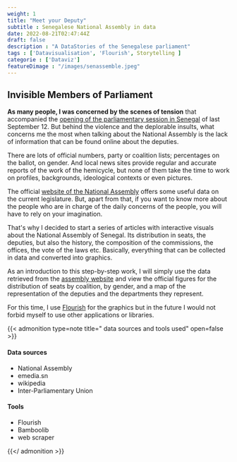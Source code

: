 ```yaml
---
weight: 1
title: "Meet your Deputy"
subtitle : Senegalese National Assembly in data
date: 2022-08-21T02:47:44Z
draft: false
description : "A DataStories of the Senegalese parliament"
tags : ['Datavisualisation', 'Flourish', Storytelling ]
categorie : ['Dataviz']
featureDimage : "/images/senassemble.jpeg"
---
```


## Invisible Members of Parliament

**As many people, I was concerned by the scenes of tension** that accompanied the [opening of the parliamentary session in Senegal](https://www.lemonde.fr/afrique/article/2022/09/13/bagarres-insultes-et-micro-arrache-au-senegal-une-rentree-parlementaire-mouvementee_6141415_3212.html) 
of last September 12. But behind the violence and the deplorable insults, what concerns me the most when talking about the National Assembly is the lack of information that can be found online about the deputies. 
<br> 

There are lots of official numbers, party or coalition lists; percentages on the ballot, on gender. And local news sites provide regular and accurate reports of the work of the hemicycle, but none of them take the time to work on profiles, backgrounds, ideological contexts or even pictures.

The official [website of the National Assembly](http://www.assemblee-nationale.sn/) offers some useful data on the current legislature. But, apart from that, if you want to know more about the people who are in charge of the daily concerns of the people, you will have to rely on your imagination.<br>

That's why I decided to start a series of articles with interactive visuals about the National Assembly of Senegal. Its distribution in seats, the deputies, but also the history, the composition of the commissions, the offices, the vote of the laws etc. Basically, everything that can be collected in data and converted into graphics.<br>

As an introduction to this step-by-step work, I will simply use the data retrieved from the [assembly website](http://www.assemblee-nationale.sn/) and view the official figures for the distribution of seats by coalition, by gender, and a map of the representation of the deputies and the departments they represent.<br>

For this time, I use [Flourish](https://flourish.studio/) for the graphics but in the future I would not forbid myself to use other applications or libraries.  



<div class="flourish-embed flourish-parliament" data-src="visualisation/11213659"><script src="https://public.flourish.studio/resources/embed.js"></script></div>



{{< admonition type=note title=" data sources and tools used" open=false >}}
#### Data sources
- National Assembly 
- emedia.sn 
- wikipedia 
- Inter-Parliamentary Union

#### Tools
- Flourish 
- Bamboolib 
- web scraper 


{{</ admonition >}}


<div class="flourish-embed" data-src="story/1691683"><script src="https://public.flourish.studio/resources/embed.js"></script></div>










